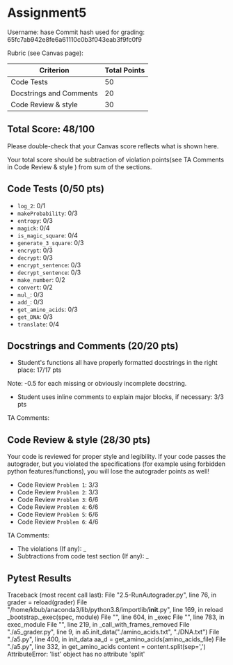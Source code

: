 # Assignment5

Username: hase
Commit hash used for grading: 65fc7ab942e8fe6a61110c0b3f043eab3f9fc0f9

Rubric (see Canvas page):

| Criterion           | Total Points |
| ------------------- | ------------ |
| Code Tests   | 50           |
| Docstrings and Comments  | 20           |
| Code Review & style   | 30           |

## Total Score: 48/100
Please double-check that your Canvas score reflects what is shown here.

Your total score should be subtraction of violation points(see TA Comments in Code Review & style  ) from sum of the sections.


## Code Tests (0/50 pts)

- `log_2`: 0/1
- `makeProbability`: 0/3
- `entropy`: 0/3
- `magick`: 0/4
- `is_magic_square`: 0/4
- `generate_3_square`: 0/3
- `encrypt`: 0/3
- `decrypt`: 0/3
- `encrypt_sentence`: 0/3
- `decrypt_sentence`: 0/3
- `make_number`: 0/2
- `convert`: 0/2
- `mul_`: 0/3
- `add_`: 0/3
- `get_amino_acids`: 0/3
- `get_DNA`: 0/3
- `translate`: 0/4

## Docstrings and Comments (20/20 pts)

- Student's functions all have properly formatted docstrings in the right place: 17/17 pts

Note: -0.5 for each missing or obviously incomplete docstring.

- Student uses inline comments to explain major blocks, if necessary: 3/3 pts


TA Comments: 


## Code Review & style (28/30 pts)
Your code is reviewed for proper style and legibility.
If your code passes the autograder, but you violated the specifications (for example using forbidden python features/functions), you will lose the autograder points as well!

- Code Review `Problem 1`: 3/3
- Code Review `Problem 2`: 3/3
- Code Review `Problem 3`: 6/6
- Code Review `Problem 4`: 6/6
- Code Review `Problem 5`: 6/6
- Code Review `Problem 6`: 4/6

TA Comments: 

- The violations (If any): _
- Subtractions from code test section (If any): _



## Pytest Results
Traceback (most recent call last):
  File "2.5-RunAutograder.py", line 76, in <module>
    grader = reload(grader)
  File "/home/kbub/anaconda3/lib/python3.8/importlib/__init__.py", line 169, in reload
    _bootstrap._exec(spec, module)
  File "<frozen importlib._bootstrap>", line 604, in _exec
  File "<frozen importlib._bootstrap_external>", line 783, in exec_module
  File "<frozen importlib._bootstrap>", line 219, in _call_with_frames_removed
  File "./a5_grader.py", line 9, in <module>
    a5.init_data("./amino_acids.txt", "./DNA.txt")
  File "./a5.py", line 400, in init_data
    aa_d = get_amino_acids(amino_acids_file)
  File "./a5.py", line 332, in get_amino_acids
    content = content.split(sep=',')
AttributeError: 'list' object has no attribute 'split'
